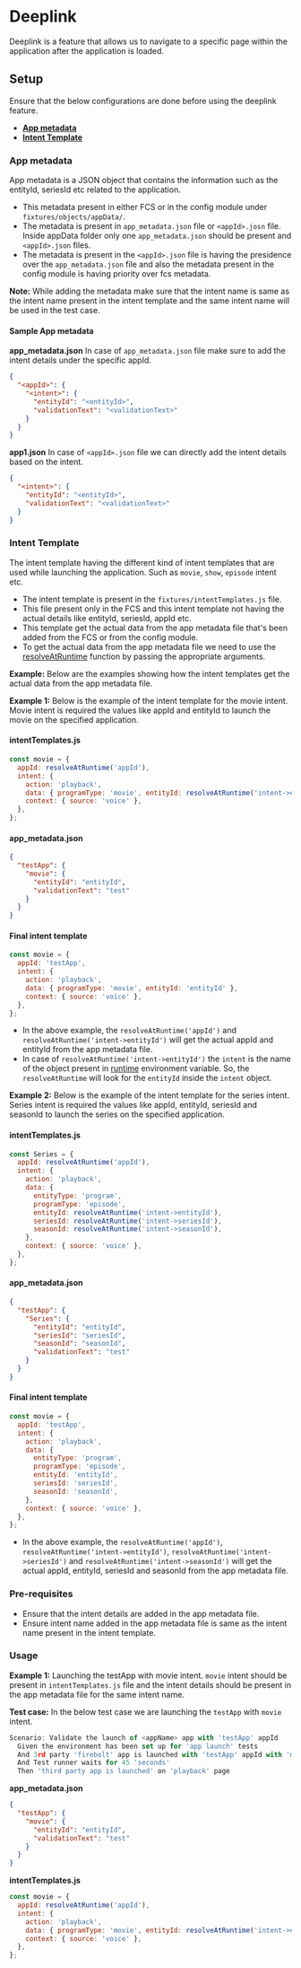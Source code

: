 # Deeplink

Deeplink is a feature that allows us to navigate to a specific page within the application after the application is loaded.

## Setup

Ensure that the below configurations are done before using the deeplink feature.

- **[App metadata](#app-metadata)**
- **[Intent Template](#intent-template)**

### App metadata

App metadata is a JSON object that contains the information such as the entityId, seriesId etc related to the application.

- This metadata present in either FCS or in the config module under `fixtures/objects/appData/`.
- The metadata is present in `app_metadata.json` file or `<appId>.josn` file. Inside appData folder only one `app_metadata.json` should be present and `<appId>.json` files.
- The metadata is present in the `<appId>.json` file is having the presidence over the `app_metadata.json` file and also the metadata present in the config module is having priority over fcs metadata.

**Note:** While adding the metadata make sure that the intent name is same as the intent name present in the intent template and the same intent name will be used in the test case.

#### Sample App metadata

**app_metadata.json** In case of `app_metadata.json` file make sure to add the intent details under the specific appId.

```json
{
  "<appId>": {
    "<intent>": {
      "entityId": "<entityId>",
      "validationText": "<validationText>"
    }
  }
}
```

**app1.json** In case of `<appId>.json` file we can directly add the intent details based on the intent.

```json
{
  "<intent>": {
    "entityId": "<entityId>",
    "validationText": "<validationText>"
  }
}
```

### Intent Template

The intent template having the different kind of intent templates that are used while launching the application. Such as `movie`, `show`, `episode` intent etc.

- The intent template is present in the `fixtures/intentTemplates.js` file.
- This file present only in the FCS and this intent template not having the actual details like entityId, seriesId, appId etc.
- This template get the actual data from the app metadata file that's been added from the FCS or from the config module.
- To get the actual data from the app metadata file we need to use the [resolveAtRuntime](./dynamicObjects.md#runtime-variables) function by passing the appropriate arguments.

**Example:** Below are the examples showing how the intent templates get the actual data from the app metadata file.

**Example 1:** Below is the example of the intent template for the movie intent. Movie intent is required the values like appId and entityId to launch the movie on the specified application.

#### intentTemplates.js

```javascript
const movie = {
  appId: resolveAtRuntime('appId'),
  intent: {
    action: 'playback',
    data: { programType: 'movie', entityId: resolveAtRuntime('intent->entityId') },
    context: { source: 'voice' },
  },
};
```

#### app_metadata.json

```json
{
  "testApp": {
    "movie": {
      "entityId": "entityId",
      "validationText": "test"
    }
  }
}
```

#### Final intent template

```javascript
const movie = {
  appId: 'testApp',
  intent: {
    action: 'playback',
    data: { programType: 'movie', entityId: 'entityId' },
    context: { source: 'voice' },
  },
};
```

- In the above example, the `resolveAtRuntime('appId')` and `resolveAtRuntime('intent->entityId')` will get the actual appId and entityId from the app metadata file.
- In case of `resolveAtRuntime('intent->entityId')` the `intent` is the name of the object present in [runtime](./dynamicObjects.md#runtime-variables) environment variable. So, the `resolveAtRuntime` will look for the `entityId` inside the `intent` object.

**Example 2:** Below is the example of the intent template for the series intent. Series intent is required the values like appId, entityId, seriesId and seasonId to launch the series on the specified application.

#### intentTemplates.js

```javascript
const Series = {
  appId: resolveAtRuntime('appId'),
  intent: {
    action: 'playback',
    data: {
      entityType: 'program',
      programType: 'episode',
      entityId: resolveAtRuntime('intent->entityId'),
      seriesId: resolveAtRuntime('intent->seriesId'),
      seasonId: resolveAtRuntime('intent->seasonId'),
    },
    context: { source: 'voice' },
  },
};
```

#### app_metadata.json

```json
{
  "testApp": {
    "Series": {
      "entityId": "entityId",
      "seriesId": "seriesId",
      "seasonId": "seasonId",
      "validationText": "test"
    }
  }
}
```

#### Final intent template

```javascript
const movie = {
  appId: 'testApp',
  intent: {
    action: 'playback',
    data: {
      entityType: 'program',
      programType: 'episode',
      entityId: 'entityId',
      seriesId: 'seriesId',
      seasonId: 'seasonId',
    },
    context: { source: 'voice' },
  },
};
```

- In the above example, the `resolveAtRuntime('appId')`, `resolveAtRuntime('intent->entityId')`, `resolveAtRuntime('intent->seriesId')` and `resolveAtRuntime('intent->seasonId')` will get the actual appId, entityId, seriesId and seasonId from the app metadata file.

### Pre-requisites

- Ensure that the intent details are added in the app metadata file.
- Ensure intent name added in the app metadata file is same as the intent name present in the intent template.

### Usage

**Example 1:** Launching the testApp with movie intent. `movie` intent should be present in `intentTemplates.js` file and the intent details should be present in the app metadata file for the same intent name.

**Test case:**
In the below test case we are launching the `testApp` with `movie` intent.
```javascript
Scenario: Validate the launch of <appName> app with 'testApp' appId
  Given the environment has been set up for 'app launch' tests
  And 3rd party 'firebolt' app is launched with 'testApp' appId with 'movie' intent
  And Test runner waits for 45 'seconds'
  Then 'third party app is launched' on 'playback' page
```

**app_metadata.json**
```json
{
  "testApp": {
    "movie": {
      "entityId": "entityId",
      "validationText": "test"
    }
  }
}
```

**intentTemplates.js**
```javascript
const movie = {
  appId: resolveAtRuntime('appId'),
  intent: {
    action: 'playback',
    data: { programType: 'movie', entityId: resolveAtRuntime('intent->entityId') },
    context: { source: 'voice' },
  },
};
```